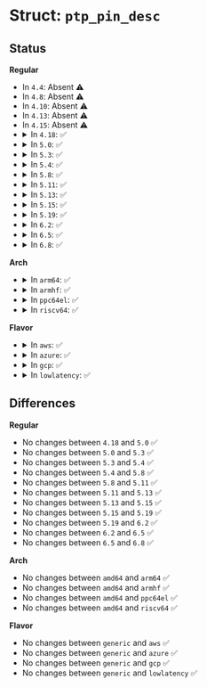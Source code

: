 # Struct: <code>ptp_pin_desc</code>

## Status
<b>Regular</b>
<ul>
<li>
In <code>4.4</code>: Absent ⚠️
</li>
<li>
In <code>4.8</code>: Absent ⚠️
</li>
<li>
In <code>4.10</code>: Absent ⚠️
</li>
<li>
In <code>4.13</code>: Absent ⚠️
</li>
<li>
In <code>4.15</code>: Absent ⚠️
</li>
<li>
<details>
<summary>In <code>4.18</code>: ✅</summary>

```c
struct ptp_pin_desc {
    char name[64];
    unsigned int index;
    unsigned int func;
    unsigned int chan;
    unsigned int rsv[5];
};
```
</details>
</li>
<li>
<details>
<summary>In <code>5.0</code>: ✅</summary>

```c
struct ptp_pin_desc {
    char name[64];
    unsigned int index;
    unsigned int func;
    unsigned int chan;
    unsigned int rsv[5];
};
```
</details>
</li>
<li>
<details>
<summary>In <code>5.3</code>: ✅</summary>

```c
struct ptp_pin_desc {
    char name[64];
    unsigned int index;
    unsigned int func;
    unsigned int chan;
    unsigned int rsv[5];
};
```
</details>
</li>
<li>
<details>
<summary>In <code>5.4</code>: ✅</summary>

```c
struct ptp_pin_desc {
    char name[64];
    unsigned int index;
    unsigned int func;
    unsigned int chan;
    unsigned int rsv[5];
};
```
</details>
</li>
<li>
<details>
<summary>In <code>5.8</code>: ✅</summary>

```c
struct ptp_pin_desc {
    char name[64];
    unsigned int index;
    unsigned int func;
    unsigned int chan;
    unsigned int rsv[5];
};
```
</details>
</li>
<li>
<details>
<summary>In <code>5.11</code>: ✅</summary>

```c
struct ptp_pin_desc {
    char name[64];
    unsigned int index;
    unsigned int func;
    unsigned int chan;
    unsigned int rsv[5];
};
```
</details>
</li>
<li>
<details>
<summary>In <code>5.13</code>: ✅</summary>

```c
struct ptp_pin_desc {
    char name[64];
    unsigned int index;
    unsigned int func;
    unsigned int chan;
    unsigned int rsv[5];
};
```
</details>
</li>
<li>
<details>
<summary>In <code>5.15</code>: ✅</summary>

```c
struct ptp_pin_desc {
    char name[64];
    unsigned int index;
    unsigned int func;
    unsigned int chan;
    unsigned int rsv[5];
};
```
</details>
</li>
<li>
<details>
<summary>In <code>5.19</code>: ✅</summary>

```c
struct ptp_pin_desc {
    char name[64];
    unsigned int index;
    unsigned int func;
    unsigned int chan;
    unsigned int rsv[5];
};
```
</details>
</li>
<li>
<details>
<summary>In <code>6.2</code>: ✅</summary>

```c
struct ptp_pin_desc {
    char name[64];
    unsigned int index;
    unsigned int func;
    unsigned int chan;
    unsigned int rsv[5];
};
```
</details>
</li>
<li>
<details>
<summary>In <code>6.5</code>: ✅</summary>

```c
struct ptp_pin_desc {
    char name[64];
    unsigned int index;
    unsigned int func;
    unsigned int chan;
    unsigned int rsv[5];
};
```
</details>
</li>
<li>
<details>
<summary>In <code>6.8</code>: ✅</summary>

```c
struct ptp_pin_desc {
    char name[64];
    unsigned int index;
    unsigned int func;
    unsigned int chan;
    unsigned int rsv[5];
};
```
</details>
</li>
</ul>
<b>Arch</b>
<ul>
<li>
<details>
<summary>In <code>arm64</code>: ✅</summary>

```c
struct ptp_pin_desc {
    char name[64];
    unsigned int index;
    unsigned int func;
    unsigned int chan;
    unsigned int rsv[5];
};
```
</details>
</li>
<li>
<details>
<summary>In <code>armhf</code>: ✅</summary>

```c
struct ptp_pin_desc {
    char name[64];
    unsigned int index;
    unsigned int func;
    unsigned int chan;
    unsigned int rsv[5];
};
```
</details>
</li>
<li>
<details>
<summary>In <code>ppc64el</code>: ✅</summary>

```c
struct ptp_pin_desc {
    char name[64];
    unsigned int index;
    unsigned int func;
    unsigned int chan;
    unsigned int rsv[5];
};
```
</details>
</li>
<li>
<details>
<summary>In <code>riscv64</code>: ✅</summary>

```c
struct ptp_pin_desc {
    char name[64];
    unsigned int index;
    unsigned int func;
    unsigned int chan;
    unsigned int rsv[5];
};
```
</details>
</li>
</ul>
<b>Flavor</b>
<ul>
<li>
<details>
<summary>In <code>aws</code>: ✅</summary>

```c
struct ptp_pin_desc {
    char name[64];
    unsigned int index;
    unsigned int func;
    unsigned int chan;
    unsigned int rsv[5];
};
```
</details>
</li>
<li>
<details>
<summary>In <code>azure</code>: ✅</summary>

```c
struct ptp_pin_desc {
    char name[64];
    unsigned int index;
    unsigned int func;
    unsigned int chan;
    unsigned int rsv[5];
};
```
</details>
</li>
<li>
<details>
<summary>In <code>gcp</code>: ✅</summary>

```c
struct ptp_pin_desc {
    char name[64];
    unsigned int index;
    unsigned int func;
    unsigned int chan;
    unsigned int rsv[5];
};
```
</details>
</li>
<li>
<details>
<summary>In <code>lowlatency</code>: ✅</summary>

```c
struct ptp_pin_desc {
    char name[64];
    unsigned int index;
    unsigned int func;
    unsigned int chan;
    unsigned int rsv[5];
};
```
</details>
</li>
</ul>

## Differences
<b>Regular</b>
<ul>
<li>
No changes between <code>4.18</code> and <code>5.0</code> ✅
</li>
<li>
No changes between <code>5.0</code> and <code>5.3</code> ✅
</li>
<li>
No changes between <code>5.3</code> and <code>5.4</code> ✅
</li>
<li>
No changes between <code>5.4</code> and <code>5.8</code> ✅
</li>
<li>
No changes between <code>5.8</code> and <code>5.11</code> ✅
</li>
<li>
No changes between <code>5.11</code> and <code>5.13</code> ✅
</li>
<li>
No changes between <code>5.13</code> and <code>5.15</code> ✅
</li>
<li>
No changes between <code>5.15</code> and <code>5.19</code> ✅
</li>
<li>
No changes between <code>5.19</code> and <code>6.2</code> ✅
</li>
<li>
No changes between <code>6.2</code> and <code>6.5</code> ✅
</li>
<li>
No changes between <code>6.5</code> and <code>6.8</code> ✅
</li>
</ul>
<b>Arch</b>
<ul>
<li>
No changes between <code>amd64</code> and <code>arm64</code> ✅
</li>
<li>
No changes between <code>amd64</code> and <code>armhf</code> ✅
</li>
<li>
No changes between <code>amd64</code> and <code>ppc64el</code> ✅
</li>
<li>
No changes between <code>amd64</code> and <code>riscv64</code> ✅
</li>
</ul>
<b>Flavor</b>
<ul>
<li>
No changes between <code>generic</code> and <code>aws</code> ✅
</li>
<li>
No changes between <code>generic</code> and <code>azure</code> ✅
</li>
<li>
No changes between <code>generic</code> and <code>gcp</code> ✅
</li>
<li>
No changes between <code>generic</code> and <code>lowlatency</code> ✅
</li>
</ul>
